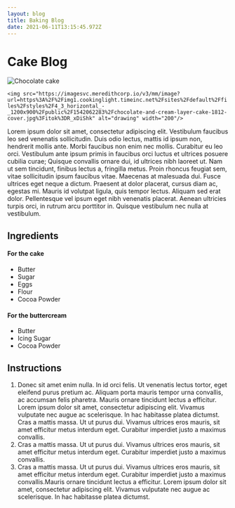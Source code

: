```yaml
---
layout: blog
title: Baking Blog
date: 2021-06-11T13:15:45.972Z
---
```

# Cake Blog

![Chocolate cake](https://imagesvc.meredithcorp.io/v3/mm/image?url=https%3A%2F%2Fimg1.cookinglight.timeinc.net%2Fsites%2Fdefault%2Ffiles%2Fstyles%2F4_3_horizontal_-_1200x900%2Fpublic%2F1542062283%2Fchocolate-and-cream-layer-cake-1812-cover.jpg%3Fitok%3DR_xDiShk)

`<img src="https://imagesvc.meredithcorp.io/v3/mm/image?url=https%3A%2F%2Fimg1.cookinglight.timeinc.net%2Fsites%2Fdefault%2Ffiles%2Fstyles%2F4_3_horizontal_-_1200x900%2Fpublic%2F1542062283%2Fchocolate-and-cream-layer-cake-1812-cover.jpg%3Fitok%3DR_xDiShk" alt="drawing" width="200"/>`

Lorem ipsum dolor sit amet, consectetur adipiscing elit. Vestibulum faucibus leo sed venenatis sollicitudin. Duis odio lectus, mattis id ipsum non, hendrerit mollis ante. Morbi faucibus non enim nec mollis. Curabitur eu leo orci. Vestibulum ante ipsum primis in faucibus orci luctus et ultrices posuere cubilia curae; Quisque convallis ornare dui, id ultrices nibh laoreet ut. Nam ut sem tincidunt, finibus lectus a, fringilla metus. Proin rhoncus feugiat sem, vitae sollicitudin ipsum faucibus vitae. Maecenas at malesuada dui. Fusce ultrices eget neque a dictum. Praesent at dolor placerat, cursus diam ac, egestas mi. Mauris id volutpat ligula, quis tempor lectus. Aliquam sed erat dolor. Pellentesque vel ipsum eget nibh venenatis placerat. Aenean ultricies turpis orci, in rutrum arcu porttitor in. Quisque vestibulum nec nulla at vestibulum.

## Ingredients

#### For the cake

* Butter
* Sugar
* Eggs
* Flour
* Cocoa Powder

#### For the buttercream

* Butter
* Icing Sugar
* Cocoa Powder

## Instructions

1. Donec sit amet enim nulla. In id orci felis. Ut venenatis lectus tortor, eget eleifend purus pretium ac. Aliquam porta mauris tempor urna convallis, ac accumsan felis pharetra. Mauris ornare tincidunt lectus a efficitur. Lorem ipsum dolor sit amet, consectetur adipiscing elit. Vivamus vulputate nec augue ac scelerisque. In hac habitasse platea dictumst. Cras a mattis massa. Ut ut purus dui. Vivamus ultrices eros mauris, sit amet efficitur metus interdum eget. Curabitur imperdiet justo a maximus convallis.
2. Cras a mattis massa. Ut ut purus dui. Vivamus ultrices eros mauris, sit amet efficitur metus interdum eget. Curabitur imperdiet justo a maximus convallis.
3. Cras a mattis massa. Ut ut purus dui. Vivamus ultrices eros mauris, sit amet efficitur metus interdum eget. Curabitur imperdiet justo a maximus convallis.Mauris ornare tincidunt lectus a efficitur. Lorem ipsum dolor sit amet, consectetur adipiscing elit. Vivamus vulputate nec augue ac scelerisque. In hac habitasse platea dictumst.